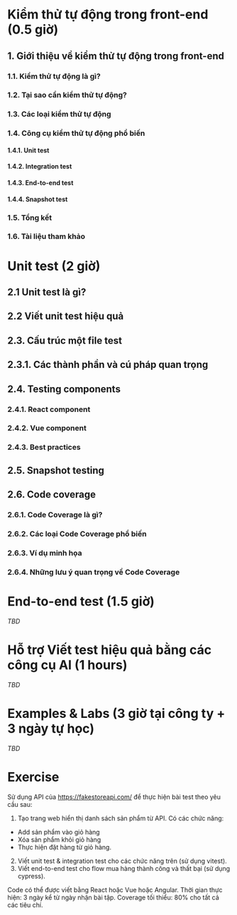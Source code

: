# Kiểm thử tự động trong front-end (0.5 giờ)
## 1. Giới thiệu về kiểm thử tự động trong front-end
### 1.1. Kiểm thử tự động là gì?
### 1.2. Tại sao cần kiểm thử tự động?
### 1.3. Các loại kiểm thử tự động
### 1.4. Công cụ kiểm thử tự động phổ biến
#### 1.4.1. Unit test
#### 1.4.2. Integration test
#### 1.4.3. End-to-end test
#### 1.4.4. Snapshot test
### 1.5. Tổng kết
### 1.6. Tài liệu tham khảo

# Unit test (2 giờ)
## 2.1 Unit test là gì?
## 2.2 Viết unit test hiệu quả
## 2.3. Cấu trúc một file test
## 2.3.1. Các thành phần và cú pháp quan trọng
## 2.4. Testing components
### 2.4.1. React component
### 2.4.2. Vue component
### 2.4.3. Best practices
## 2.5. Snapshot testing
## 2.6. Code coverage
### 2.6.1. Code Coverage là gì?
### 2.6.2. Các loại Code Coverage phổ biến
### 2.6.3. Ví dụ minh họa
### 2.6.4. Những lưu ý quan trọng về Code Coverage

# End-to-end test (1.5 giờ)
*TBD*

# Hỗ trợ Viết test hiệu quả bằng các công cụ AI (1 hours)
*TBD*

# Examples & Labs (3 giờ tại công ty + 3 ngày tự học)
*TBD*

# Exercise
Sử dụng API của https://fakestoreapi.com/ để thực hiện bài test theo yêu cầu sau:
1. Tạo trang web hiển thị danh sách sản phẩm từ API. Có các chức năng:
  - Add sản phẩm vào giỏ hàng
  - Xóa sản phẩm khỏi giỏ hàng
  - Thực hiện đặt hàng từ giỏ hàng.
2. Viết unit test & integration test cho các chức năng trên (sử dụng vitest).
3. Viết end-to-end test cho flow mua hàng thành công và thất bại (sử dụng cypress).

Code có thể được viết bằng React hoặc Vue hoặc Angular.
Thời gian thực hiện: 3 ngày kể từ ngày nhận bài tập.
Coverage tối thiểu: 80% cho tất cả các tiêu chí.
